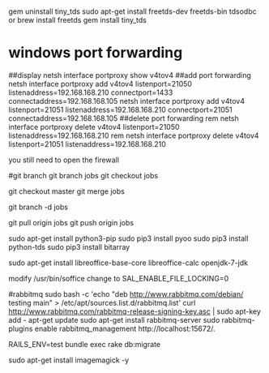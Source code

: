 #
gem uninstall tiny_tds
sudo apt-get install freetds-dev freetds-bin tdsodbc
or
brew install freetds
gem install tiny_tds

# windows port forwarding
##display
netsh interface portproxy show v4tov4
##add port forwarding
netsh interface portproxy add v4tov4 listenport=21050 listenaddress=192.168.168.210 connectport=1433 connectaddress=192.168.168.105
netsh interface portproxy add v4tov4 listenport=21051 listenaddress=192.168.168.210 connectport=21051 connectaddress=192.168.168.105
##delete port forwarding
rem netsh interface portproxy delete v4tov4 listenport=21050 listenaddress=192.168.168.210
rem netsh interface portproxy delete v4tov4 listenport=21051 listenaddress=192.168.168.210

you still need to open the firewall

#git branch
git branch jobs
git checkout jobs

git checkout master
git merge jobs

git branch -d jobs

git pull origin jobs
git push origin jobs

sudo apt-get install python3-pip
sudo pip3 install pyoo
sudo pip3 install python-tds
sudo pip3 install bitarray

sudo apt-get install libreoffice-base-core libreoffice-calc openjdk-7-jdk

modify /usr/bin/soffice change to
SAL_ENABLE_FILE_LOCKING=0

#rabbitmq
sudo bash -c 'echo "deb http://www.rabbitmq.com/debian/ testing main" > /etc/apt/sources.list.d/rabbitmq.list'
curl http://www.rabbitmq.com/rabbitmq-release-signing-key.asc | sudo apt-key add -
apt-get update
sudo apt-get install rabbitmq-server
sudo rabbitmq-plugins enable rabbitmq_management
http://localhost:15672/.


RAILS_ENV=test bundle exec rake db:migrate


sudo apt-get install imagemagick -y
